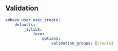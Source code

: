 ## Validation

```yaml
enhavo_user_user_create:
    defaults:
        _sylius:
            form:
                options:
                    validation_groups: [create]
```
